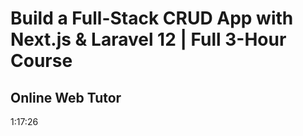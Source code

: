 # Build a Full-Stack CRUD App with Next.js & Laravel 12 | Full 3-Hour Course
## Online Web Tutor

1:17:26